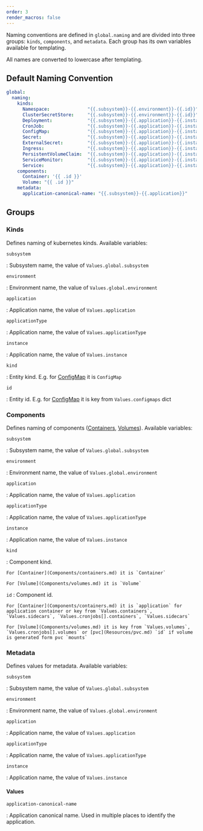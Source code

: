 ```yaml
---
order: 3
render_macros: false
---
```


Naming conventions are defined in `global.naming` and are divided into three groups: `kinds`, `components`, and `metadata`. Each group has its own variables available for templating.

All names are converted to lowercase after templating.


## Default Naming Convention

``` yaml
global:
  naming:
    kinds:
      Namespace:              "{{.subsystem}}-{{.environment}}-{{.id}}" 
      ClusterSecretStore:     "{{.subsystem}}-{{.environment}}-{{.id}}" 
      Deployment:             "{{.subsystem}}-{{.application}}-{{.instance}}"
      CronJob:                "{{.subsystem}}-{{.application}}-{{.instance}}-{{.id}}"
      ConfigMap:              "{{.subsystem}}-{{.application}}-{{.instance}}-{{.id}}"
      Secret:                 "{{.subsystem}}-{{.application}}-{{.instance}}-{{.id}}"
      ExternalSecret:         "{{.subsystem}}-{{.application}}-{{.instance}}-{{.id}}"
      Ingress:                "{{.subsystem}}-{{.application}}-{{.instance}}-{{.id}}"
      PersistentVolumeClaim:  "{{.subsystem}}-{{.application}}-{{.instance}}-{{.id}}"
      ServiceMonitor:         "{{.subsystem}}-{{.application}}-{{.instance}}-{{.id}}"
      Service:                "{{.subsystem}}-{{.application}}-{{.instance}}-{{.id}}"
    components:
      Container: '{{ .id }}'
      Volume: "{{ .id }}"
    metadata:
      application-canonical-name: "{{.subsystem}}-{{.application}}"
```
## Groups 

### Kinds

Defines naming of kubernetes kinds. Available variables:

`subsystem`

:   Subsystem name, the value of `Values.global.subsystem`

`environment`

:   Environment name, the value of `Values.global.environment` 

`application`

:   Application name, the value of `Values.application` 

`applicationType`

:   Application name, the value of `Values.applicationType` 

`instance`

:   Application name, the value of `Values.instance` 

`kind`

:   Entity kind. E.g. for [ConfigMap](Resources/configmap.md) it is `ConfigMap` 

`id`

:   Entity id. E.g. for [ConfigMap](Resources/configmap.md) it is key from `Values.configmaps` dict


### Components

Defines naming of components ([Containers](Components/containers.md), [Volumes](Components/volumes.md)). Available variables:

`subsystem`

:   Subsystem name, the value of `Values.global.subsystem`

`environment`

:   Environment name, the value of `Values.global.environment` 

`application`

:   Application name, the value of `Values.application` 

`applicationType`

:   Application name, the value of `Values.applicationType` 

`instance`

:   Application name, the value of `Values.instance` 


`kind`

:   Component kind. 

    For [Container](Components/containers.md) it is `Container` 

    For [Volume](Components/volumes.md) it is `Volume` 

`id`
:   Component id.

    For [Container](Components/containers.md) it is `application` for application container or key from `Values.containers`, `Values.sidecars`, `Values.cronjobs[].containers`, `Values.sidecars` 

    For [Volume](Components/volumes.md) it is key from `Values.volumes`, `Values.cronjobs[].volumes` or [pvc](Resources/pvc.md) `id` if volume is generated form pvc `mounts`




### Metadata

Defines values for metadata. Available variables:

`subsystem`

:   Subsystem name, the value of `Values.global.subsystem`

`environment`

:   Environment name, the value of `Values.global.environment` 

`application`

:   Application name, the value of `Values.application` 

`applicationType`

:   Application name, the value of `Values.applicationType` 

`instance`

:   Application name, the value of `Values.instance` 


#### Values

`application-canonical-name`

:   Application canonical name. Used in multiple places to identify the application.